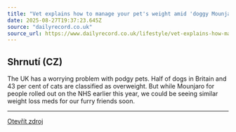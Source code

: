 ```yaml
---
title: "Vet explains how to manage your pet's weight amid 'doggy Mounjaro' plans"
date: 2025-08-27T19:37:23.645Z
source: "dailyrecord.co.uk"
source_url: https://www.dailyrecord.co.uk/lifestyle/vet-explains-how-manage-your-35802378
---
```


## Shrnutí (CZ)
The UK has a worrying problem with podgy pets. Half of dogs in Britain and 43 per cent of cats are classified as overweight. But while Mounjaro for people rolled out on the NHS earlier this year, we could be seeing similar weight loss meds for our furry friends soon.

---

[Otevřít zdroj](https://www.dailyrecord.co.uk/lifestyle/vet-explains-how-manage-your-35802378)

